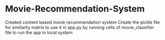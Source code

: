 # Movie-Recommendation-System
Created content based movie recommendation system
Create the pickle file for similarity matrix to use it in app.py by running cells of movie_classifier file to run the app in local system
